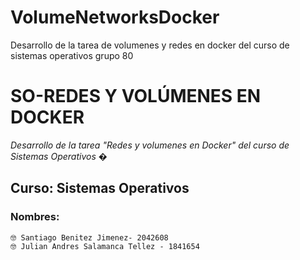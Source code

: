 # VolumeNetworksDocker
Desarrollo de la tarea de volumenes y redes en docker del curso de sistemas operativos grupo 80


# SO-REDES Y VOLÚMENES EN DOCKER
_Desarrollo de la tarea "Redes y volumenes en Docker" del curso de Sistemas Operativos_
�
## Curso: Sistemas Operativos <br />
### Nombres: <br />
```
🤓 Santiago Benitez Jimenez- 2042608
🤓 Julian Andres Salamanca Tellez - 1841654 
```
